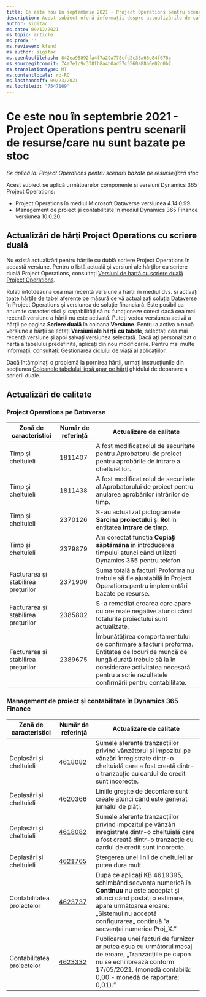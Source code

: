 ```yaml
---
title: Ce este nou în septembrie 2021 - Project Operations pentru scenarii de resurse/care nu sunt bazate pe stoc
description: Acest subiect oferă informații despre actualizările de calitate disponibile în lansarea din septembrie 2021 a Project Operations pentru scenarii de resurse/care nu se bazează pe stocuri.
author: sigitac
ms.date: 09/12/2021
ms.topic: article
ms.prod: ''
ms.reviewer: kfend
ms.author: sigitac
ms.openlocfilehash: 842ea95892fa4f7a29a778cfd2c33a66e84f676c
ms.sourcegitcommit: 74a7e1c9c338fb8a4b0ad57c5560a88b6e02d0b2
ms.translationtype: MT
ms.contentlocale: ro-RO
ms.lasthandoff: 09/23/2021
ms.locfileid: "7547169"
---
```

# <a name="whats-new-september-2021---project-operations-for-resourcenon-stocked-based-scenarios"></a>Ce este nou în septembrie 2021 - Project Operations pentru scenarii de resurse/care nu sunt bazate pe stoc

*Se aplică la: Project Operations pentru scenarii bazate pe resurse/fără stoc*

Acest subiect se aplică următoarelor componente și versiuni Dynamics 365 Project Operations:

   - Project Operations în mediul Microsoft Dataverse versiunea 4.14.0.99.
   - Management de proiect și contabilitate în mediul Dynamics 365 Finance versiunea 10.0.20.

## <a name="project-operations-dual-write-maps-updates"></a>Actualizări de hărți Project Operations cu scriere duală

Nu există actualizări pentru hărțile cu dublă scriere Project Operations în această versiune. Pentru o listă actuală și versiuni ale hărților cu scriere duală Project Operations, consultați [Versiuni de hartă cu scriere duală Project Operations](../environment/resource-dual-write-maps.md).

Rulați întotdeauna cea mai recentă versiune a hărții în mediul dvs. și activați toate hărțile de tabel aferente pe măsură ce vă actualizați soluția Dataverse în Project Operations și versiunea de soluție financiară. Este posibil ca anumite caracteristici și capabilități să nu funcționeze corect dacă cea mai recentă versiune a hărții nu este activată. Puteți vedea versiunea activă a hărții pe pagina **Scriere duală** în coloana **Versiune**. Pentru a activa o nouă versiune a hărții selectați  **Versiuni ale hărții cu tabele**, selectați cea mai recentă versiune și apoi salvați versiunea selectată. Dacă ați personalizat o hartă a tabelului predefinită, aplicați din nou modificările. Pentru mai multe informații, consultați: [Gestionarea ciclului de viață al aplicațiilor](/dynamics365/fin-ops-core/dev-itpro/data-entities/dual-write/app-lifecycle-management).

Dacă întâmpinați o problemă la pornirea hărții, urmați instrucțiunile din secțiunea [Coloanele tabelului lipsă apar pe hărți](/dynamics365/fin-ops-core/dev-itpro/data-entities/dual-write/dual-write-troubleshooting-finops-upgrades#missing-table-columns-issue-on-maps) ghidului de depanare a scrierii duale.

## <a name="quality-updates"></a>Actualizări de calitate

### <a name="project-operations-on-dataverse"></a>Project Operations pe Dataverse

| **Zonă de caracteristici** | **Număr de referință** | **Actualizare de calitate** |
| --- | --- | --- |
| Timp și cheltuieli | 1811407 | A fost modificat rolul de securitate pentru Aprobatorul de proiect pentru aprobările de intrare a cheltuielilor. |
| Timp și cheltuieli | 1811438 | A fost modificat rolul de securitate al Aprobatorului de proiect pentru anularea aprobărilor intrărilor de timp. |
| Timp și cheltuieli | 2370126 | S-au actualizat pictogramele **Sarcina proiectului** și **Rol** în entitatea **Intrare de timp**. |
| Timp și cheltuieli | 2379879 | Am corectat funcția **Copiați săptămâna** în introducerea timpului atunci când utilizați Dynamics 365 pentru telefon. |
| Facturarea și stabilirea prețurilor | 2371906 | Suma totală a facturii Proforma nu trebuie să fie ajustabilă în Project Operations pentru implementări bazate pe resurse. |
| Facturarea și stabilirea prețurilor | 2385802 | S-a remediat eroarea care apare cu ore reale negative atunci când totalurile proiectului sunt actualizate. |
| Facturarea și stabilirea prețurilor | 2389675 | Îmbunătățirea comportamentului de confirmare a facturii proforma. Entitatea de locuri de muncă de lungă durată trebuie să ia în considerare activitatea necesară pentru a scrie rezultatele confirmării pentru contabilitate. |

### <a name="project-management-and-accounting-in-dynamics-365-finance"></a>Management de proiect și contabilitate în Dynamics 365 Finance

| Zonă de caracteristici | Număr de referință | Actualizare de calitate |
| --- | --- | --- |
| Deplasări și cheltuieli | [4618082](https://fix.lcs.dynamics.com/Issue/Details?kb=4618082&amp;bugId=583101&amp;dbType=3&amp;qc=9c85ac8ca1e5e9cd07fac9e9aa2cb0914724e28b86ad3339dacf7741f554c605) | Sumele aferente tranzacțiilor privind vânzătorul și impozitul pe vânzări înregistrate dintr-o cheltuială care a fost creată dintr-o tranzacție cu cardul de credit sunt incorecte. |
| Deplasări și cheltuieli | [4620366](https://fix.lcs.dynamics.com/Issue/Details?kb=4620366&amp;bugId=579485&amp;dbType=3&amp;qc=e864789bd95505ea624c537d585bf113c2de60b97c88439d44693dbd85aa8e92) | Liniile greșite de decontare sunt create atunci când este generat jurnalul de plăți. |
| Deplasări și cheltuieli | [4618082](https://fix.lcs.dynamics.com/Issue/Details?kb=4618082&amp;bugId=583101&amp;dbType=3&amp;qc=9c85ac8ca1e5e9cd07fac9e9aa2cb0914724e28b86ad3339dacf7741f554c605) | Sumele aferente tranzacțiilor privind impozitul pe vânzări înregistrate dintr-o cheltuială care a fost creată dintr-o tranzacție cu cardul de credit sunt incorecte. |
| Deplasări și cheltuieli | [4621765](https://fix.lcs.dynamics.com/Issue/Details?kb=4621765&amp;bugId=587306&amp;dbType=3&amp;qc=6fbfad0123d4e95eaf8d5a5a2f6c354577c991b7905c852ab02d1f94e728a876) | Ștergerea unei linii de cheltuieli ar putea dura mult. |
| Contabilitatea proiectelor | [4623737](https://fix.lcs.dynamics.com/Issue/Details?kb=4623737&amp;bugId=598109&amp;dbType=3&amp;qc=4101fc5865201e21815299f2ff11ae46d5d5370510868df86c25ee09a8ca1a0c) | După ce aplicați KB 4619395, schimbând secvența numerică în **Continuu** nu este acceptat și atunci când postați o estimare, apare următoarea eroare: „Sistemul nu acceptă configurarea„ continuă ”a secvenței numerice Proj_X.” |
| Contabilitatea proiectelor | [4623332](https://fix.lcs.dynamics.com/Issue/Details?kb=4623332&amp;bugId=586034&amp;dbType=3&amp;qc=2f64bb1977c4a9c9dd2ce9de7e72230b86eca14b6295c5bbfb614ea97ad81caf) | Publicarea unei facturi de furnizor ar putea eșua cu următorul mesaj de eroare, „Tranzacțiile pe cupon nu se echilibrează conform 17/05/2021. (monedă contabilă: 0,00 - monedă de raportare: 0,01).” |

